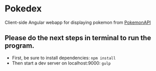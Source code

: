 # Pokedex
Client-side Angular webapp for displaying pokemon from [PokemonAPI](https://pokeapi.co/)
## Please do the next steps in terminal to run the program.
* First, be sure to install dependencies:
`npm install`
* Then start a dev server on localhost:9000:
`gulp`
